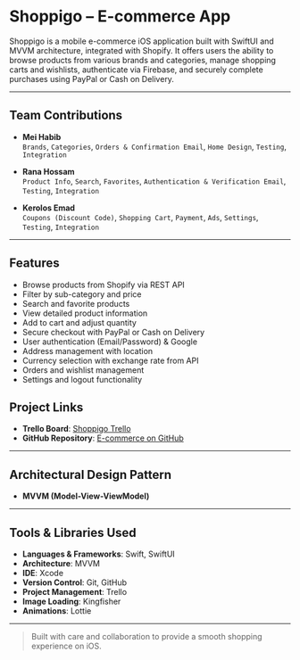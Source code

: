 # Shoppigo – E-commerce App

Shoppigo is a mobile e-commerce iOS application built with SwiftUI and MVVM architecture, integrated with Shopify. It offers users the ability to browse products from various brands and categories, manage shopping carts and wishlists, authenticate via Firebase, and securely complete purchases using PayPal or Cash on Delivery.

---

## Team Contributions

- **Mei Habib**  
  `Brands`, `Categories`, `Orders & Confirmation Email`, `Home Design`, `Testing`, `Integration`

- **Rana Hossam**  
  `Product Info`, `Search`, `Favorites`, `Authentication & Verification Email`, `Testing`, `Integration`

- **Kerolos Emad**  
  `Coupons (Discount Code)`, `Shopping Cart`, `Payment`, `Ads`, `Settings`, `Testing`, `Integration`

---

## Features

- Browse products from Shopify via REST API
- Filter by sub-category and price
- Search and favorite products
- View detailed product information
- Add to cart and adjust quantity
- Secure checkout with PayPal or Cash on Delivery
- User authentication (Email/Password) & Google
- Address management with location
- Currency selection with exchange rate from API
- Orders and wishlist management
- Settings and logout functionality

## Project Links

- **Trello Board**: [Shoppigo Trello](https://trello.com/b/qlsZNqnd/shoppigo)  
- **GitHub Repository**: [E-commerce on GitHub](https://github.com/Ranahossam156/E-commerce)

---

## Architectural Design Pattern

- **MVVM (Model-View-ViewModel)**

---

##  Tools & Libraries Used

- **Languages & Frameworks**: Swift, SwiftUI
- **Architecture**: MVVM
- **IDE**: Xcode
- **Version Control**: Git, GitHub
- **Project Management**: Trello
- **Image Loading**: Kingfisher
- **Animations**: Lottie

---

>  Built with care and collaboration to provide a smooth shopping experience on iOS.



  
